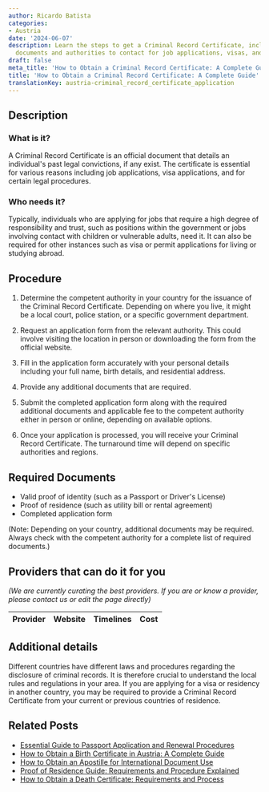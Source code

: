 ```yaml
---
author: Ricardo Batista
categories:
- Austria
date: '2024-06-07'
description: Learn the steps to get a Criminal Record Certificate, including required
  documents and authorities to contact for job applications, visas, and more.
draft: false
meta_title: 'How to Obtain a Criminal Record Certificate: A Complete Guide'
title: 'How to Obtain a Criminal Record Certificate: A Complete Guide'
translationKey: austria-criminal_record_certificate_application
---
```


## Description
### What is it?
A Criminal Record Certificate is an official document that details an individual's past legal convictions, if any exist. The certificate is essential for various reasons including job applications, visa applications, and for certain legal procedures.

### Who needs it?
Typically, individuals who are applying for jobs that require a high degree of responsibility and trust, such as positions within the government or jobs involving contact with children or vulnerable adults, need it. It can also be required for other instances such as visa or permit applications for living or studying abroad.

## Procedure
1. Determine the competent authority in your country for the issuance of the Criminal Record Certificate. Depending on where you live, it might be a local court, police station, or a specific government department.

2. Request an application form from the relevant authority. This could involve visiting the location in person or downloading the form from the official website.

3. Fill in the application form accurately with your personal details including your full name, birth details, and residential address.

4. Provide any additional documents that are required.

5. Submit the completed application form along with the required additional documents and applicable fee to the competent authority either in person or online, depending on available options.

6. Once your application is processed, you will receive your Criminal Record Certificate. The turnaround time will depend on specific authorities and regions.

## Required Documents
- Valid proof of identity (such as a Passport or Driver's License)
- Proof of residence (such as utility bill or rental agreement)
- Completed application form

(Note: Depending on your country, additional documents may be required. Always check with the competent authority for a complete list of required documents.)

## Providers that can do it for you

_(We are currently curating the best providers. If you are or know a provider, please contact us or edit the page directly)_

| Provider        |     Website     |     Timelines    |       Cost      |
| --------------- | --------------- |  :-------------: | :-------------: |

## Additional details
Different countries have different laws and procedures regarding the disclosure of criminal records. It is therefore crucial to understand the local rules and regulations in your area. If you are applying for a visa or residency in another country, you may be required to provide a Criminal Record Certificate from your current or previous countries of residence.


## Related Posts

- [Essential Guide to Passport Application and Renewal Procedures](https://tramitit.com/guides/austria/passport_application/)
- [How to Obtain a Birth Certificate in Austria: A Complete Guide](https://tramitit.com/guides/austria/birth_certificate_application/)
- [How to Obtain an Apostille for International Document Use](https://tramitit.com/guides/austria/apostille_application/)
- [Proof of Residence Guide: Requirements and Procedure Explained](https://tramitit.com/guides/austria/proof_of_residence/)
- [How to Obtain a Death Certificate: Requirements and Process](https://tramitit.com/guides/austria/death_certificate_application/)
